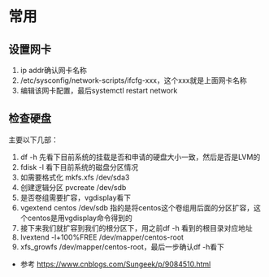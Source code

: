 # 常用

## 设置网卡
1. ip addr确认网卡名称
2. /etc/sysconfig/network-scripts/ifcfg-xxx，这个xxx就是上面网卡名称
3. 编辑该网卡配置，最后systemctl restart network

## 检查硬盘
主要以下几部：

1. df -h 先看下目前系统的挂载是否和申请的硬盘大小一致，然后是否是LVM的
2. fdisk -l 看下目前系统的磁盘分区情况
3. 如需要格式化 mkfs.xfs /dev/sda3
4. 创建逻辑分区 pvcreate /dev/sdb
5. 是否卷组需要扩容，vgdisplay看下
6. vgextend centos /dev/sdb 指的是将centos这个卷组用后面的分区扩容，这个centos是用vgdisplay命令得到的
7. 接下来我们就扩容到我们的根分区下，用之前df -h 看到的根目录对应地址
8. lvextend -l+100%FREE /dev/mapper/centos-root
9. xfs_growfs /dev/mapper/centos-root，最后一步确认df -h看下
- 参考 https://www.cnblogs.com/Sungeek/p/9084510.html 
